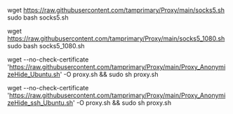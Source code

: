 wget https://raw.githubusercontent.com/tamprimary/Proxy/main/socks5.sh
sudo bash socks5.sh


wget https://raw.githubusercontent.com/tamprimary/Proxy/main/socks5_1080.sh
sudo bash socks5_1080.sh

wget --no-check-certificate 'https://raw.githubusercontent.com/tamprimary/Proxy/main/Proxy_AnonymizeHide_Ubuntu.sh' -O proxy.sh && sudo sh proxy.sh

wget --no-check-certificate 'https://raw.githubusercontent.com/tamprimary/Proxy/main/Proxy_AnonymizeHide_ssh_Ubuntu.sh' -O proxy.sh && sudo sh proxy.sh
